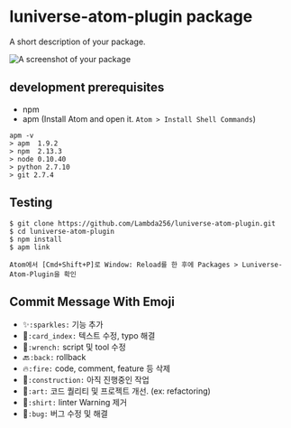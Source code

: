 # luniverse-atom-plugin package

A short description of your package.

![A screenshot of your package](https://f.cloud.github.com/assets/69169/2290250/c35d867a-a017-11e3-86be-cd7c5bf3ff9b.gif)

## development prerequisites

* npm
* apm (Install Atom and open it. `Atom > Install Shell Commands`)
```
apm -v
> apm  1.9.2
> npm  2.13.3
> node 0.10.40
> python 2.7.10
> git 2.7.4
```

## Testing

```
$ git clone https://github.com/Lambda256/luniverse-atom-plugin.git
$ cd luniverse-atom-plugin
$ npm install
$ apm link

Atom에서 [Cmd+Shift+P]로 Window: Reload를 한 후에 Packages > Luniverse-Atom-Plugin을 확인
```

## Commit Message With Emoji
* :sparkles:`:sparkles:` 기능 추가
* :card_index:`:card_index:` 텍스트 수정, typo 해결
* :wrench:`:wrench:` script 및 tool 수정
* :back:`:back:` rollback
* :fire:`:fire:` code, comment, feature 등 삭제
* :construction:`:construction:` 아직 진행중인 작업
* :art:`:art:` 코드 퀄리티 및 프로젝트 개선. (ex: refactoring)
* :shirt:`:shirt:` linter Warning 제거
* :bug:`:bug:` 버그 수정 및 해결
